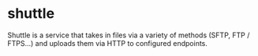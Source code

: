 # shuttle
Shuttle is a service that takes in files via a variety of methods (SFTP, FTP / FTPS...) and uploads them via HTTP to configured endpoints.
